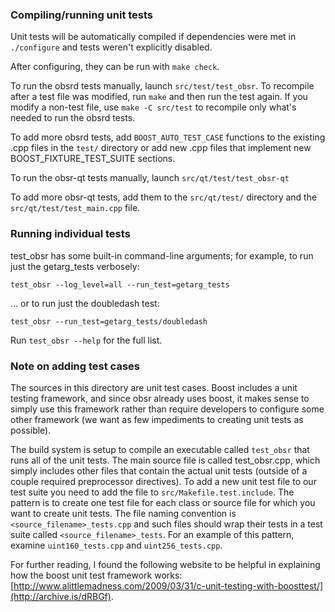 ### Compiling/running unit tests

Unit tests will be automatically compiled if dependencies were met in `./configure`
and tests weren't explicitly disabled.

After configuring, they can be run with `make check`.

To run the obsrd tests manually, launch `src/test/test_obsr`. To recompile
after a test file was modified, run `make` and then run the test again. If you
modify a non-test file, use `make -C src/test` to recompile only what's needed
to run the obsrd tests.

To add more obsrd tests, add `BOOST_AUTO_TEST_CASE` functions to the existing
.cpp files in the `test/` directory or add new .cpp files that
implement new BOOST_FIXTURE_TEST_SUITE sections.

To run the obsr-qt tests manually, launch `src/qt/test/test_obsr-qt`

To add more obsr-qt tests, add them to the `src/qt/test/` directory and
the `src/qt/test/test_main.cpp` file.

### Running individual tests

test_obsr has some built-in command-line arguments; for
example, to run just the getarg_tests verbosely:

    test_obsr --log_level=all --run_test=getarg_tests

... or to run just the doubledash test:

    test_obsr --run_test=getarg_tests/doubledash

Run `test_obsr --help` for the full list.

### Note on adding test cases

The sources in this directory are unit test cases.  Boost includes a
unit testing framework, and since obsr already uses boost, it makes
sense to simply use this framework rather than require developers to
configure some other framework (we want as few impediments to creating
unit tests as possible).

The build system is setup to compile an executable called `test_obsr`
that runs all of the unit tests.  The main source file is called
test_obsr.cpp, which simply includes other files that contain the
actual unit tests (outside of a couple required preprocessor
directives). To add a new unit test file to our test suite you need
to add the file to `src/Makefile.test.include`. The pattern is to
create one test file for each class or source file for which you want
to create unit tests.  The file naming convention is
`<source_filename>_tests.cpp` and such files should wrap their tests
in a test suite called `<source_filename>_tests`.  For an example of
this pattern, examine `uint160_tests.cpp` and `uint256_tests.cpp`.

For further reading, I found the following website to be helpful in
explaining how the boost unit test framework works:
[http://www.alittlemadness.com/2009/03/31/c-unit-testing-with-boosttest/](http://archive.is/dRBGf).
